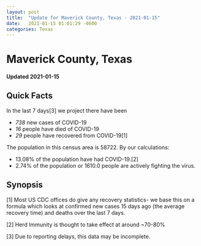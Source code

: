 ```yaml
---
layout: post
title:  "Update for Maverick County, Texas - 2021-01-15"
date:   2021-01-15 01:01:29 -0600
categories: Texas
---
```


# Maverick County, Texas
#### Updated 2021-01-15

## Quick Facts

In the last 7 days[3] we project there have been
- *738* new cases of COVID-19
- *16* people have died of COVID-19
- *29* people have recovered from COVID-19[1]

The population in this census area is 58722. By our calculations:
- 13.08% of the population have had COVID-19.[2]
- 2.74% of the population or 1610.0 people are actively fighting the virus.

## Synopsis




[1] Most US CDC offices do give any recovery statistics- we base this on a formula which looks at confirmed new cases
15 days ago (the average recovery time) and deaths over the last 7 days.

[2] Herd Immunity is thought to take effect at around ~70-80%

[3] Due to reporting delays, this data may be incomplete.
 
    